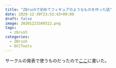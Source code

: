 ```yaml
---
title: "ZBrushで初めてフィギュアのようなものを作った話"
date: 2020-12-30T23:53:43+09:00
draft: false
image: 20201223160312.png
tags:
  - zbrush
categories:
  - ZBrush
  - DCCTools
---
```


サークルの発表で使うものだったので[ここ](https://blog.misw.jp/entry/2020/12/24/000000)に書いた。
